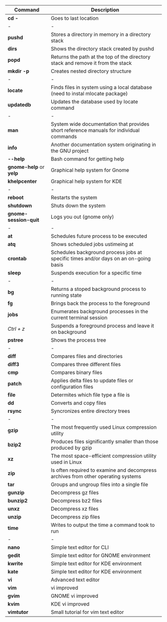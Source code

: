 |Command|Description|
|-|-|
|**cd -**|Goes to last location|
|-|-|
|**pushd**|Stores a directory in memory in a directory stack|
|**dirs**|Shows the directory stack created by pushd|
|**popd**|Returns the path at the top of the directory stack and remove it from the stack|
|**mkdir -p**|Creates nested directory structure|
|-|-|
|**locate**|Finds files in system using a local database (need to instal mlocate package)|
|**updatedb**|Updates the database used by locate command|
|-|-|
|**man**|System wide documentation that provides short reference manuals for individual commands|
|**info**|Another documentation system originating in the GNU project|
|**--help**|Bash command for getting help|
|**gnome-help** or **yelp**|Graphical help system for Gnome|
|**khelpcenter**|Graphical help system for KDE|
|-|-|
|**reboot**|Restarts the system|
|**shutdown**|Shuts down the system|
|**gnome-session-quit**|Logs you out (gnome only)|
|-|-|
|**at**|Schedules future process to be executed|
|**atq**|Shows scheduled jobs ustimeing at|
|**crontab**|Schedules background process jobs at specific times and/or days on an on-going basis|
|**sleep**|Suspends execution for a specific time|
|-|-|
|**bg**|Returns a stoped background process to running state|
|**fg**|Brings back the process to the foreground|
|**jobs**|Enumerates background processes in the current terminal session|
|*Ctrl + z*|Suspends a foreground process and leave it on background|
|**pstree**|Shows the process tree|
|-|-|
|**diff**|Compares files and directories|
|**diff3**|Compares three different files|
|**cmp**|Compares binary files|
|**patch**|Applies delta files to update files or configuration files|
|**file**|Determites which file type a file is|
|**dd**|Converts and copy files|
|**rsync**|Syncronizes entire directory trees|
|-|-|
|**gzip**|The most frequently used Linux compression utility
|**bzip2**|Produces files significantly smaller than those produced by gzip
|**xz**|The most space-efficient compression utility used in Linux
|**zip**|Is often required to examine and decompress archives from other operating systems
|**tar**|Groups and ungroup files into a single file|
|**gunzip**|Decompress gz files|
|**bunzip2**|Decompress bz2 files|
|**unxz**|Decompress xz files|
|**unzip**|Decompress zip files|
|**time**|Writes to output the time a command took to run|
|-|-|
|**nano**|Simple text editor for CLI|
|**gedit**|Simple text editor for GNOME environment|
|**kwrite**|Simple text editor for KDE environment|
|**kate**|Simple text editor for KDE environment|
|**vi**|Advanced text editor|
|**vim**|vi improved|
|**gvim**|GNOME vi improved|
|**kvim**|KDE vi improved|
|**vimtutor**|Small tutorial for vim text editor|
